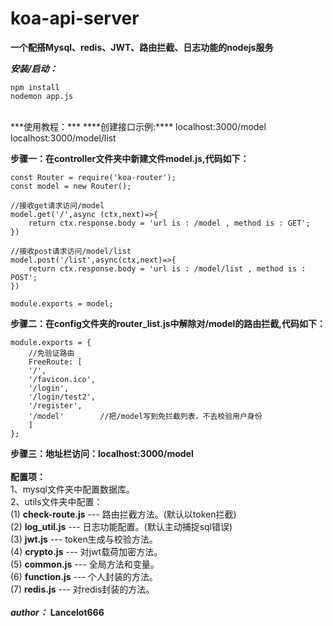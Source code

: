# koa-api-server
**一个配搭Mysql、redis、JWT、路由拦截、日志功能的nodejs服务**  

***安装/启动：***

```
npm install  
nodemon app.js
```
<br/>
***使用教程：***  
****创建接口示例:****  
localhost:3000/model  
localhost:3000/model/list  

****步骤一：在controller文件夹中新建文件model.js,代码如下：****
```
const Router = require('koa-router');  
const model = new Router();

//接收get请求访问/model
model.get('/',async (ctx,next)=>{  
	return ctx.response.body = 'url is : /model , method is : GET';  
})

//接收post请求访问/model/list  
model.post('/list',async(ctx,next)=>{
	return ctx.response.body = 'url is : /model/list , method is : POST';  
})  

module.exports = model;  
```

  
  

   
****步骤二：在config文件夹的router_list.js中解除对/model的路由拦截,代码如下：****
```
module.exports = {
	//免验证路由
	FreeRoute: [
	'/',
	'/favicon.ico',
	'/login',
	'/login/test2',
	'/register',
	'/model'		//把/model写到免拦截列表，不去校验用户身份
	]
};
```


****步骤三：地址栏访问：localhost:3000/model****  
<br/>
****配置项：****  
1、mysql文件夹中配置数据库。  
2、utils文件夹中配置：  
 (1) ****check-route.js**** --- 路由拦截方法。(默认以token拦截)  
 (2) ****log_util.js**** --- 日志功能配置。(默认主动捕捉sql错误)  
 (3) ****jwt.js**** --- token生成与校验方法。  
 (4) ****crypto.js**** --- 对jwt载荷加密方法。  
 (5) ****common.js**** --- 全局方法和变量。  
 (6) ****function.js**** --- 个人封装的方法。  
 (7) ****redis.js**** --- 对redis封装的方法。  
<br/>
***author：***
****Lancelot666****
<br/>
